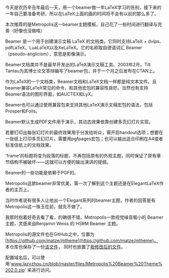 今天是农历辛丑年最后一天，用一个beamer做一年LaTeX学习的告别，接下来的一年自己要准备考研，所以在LaTeX上面的画的时间将不会有以前的那么多了。

本次推荐的是Metropolis这一beamer主题模板，自己花了一些时间进行翻译与完善（好像也没做啥）

Beamer 是一个用于创建演示文稿 LaTeX 的文档类。它同时支持LaTeX + dvips、pdfLaTeX、LuaLaTeX以及XeLaTeX。它的名称取自德语词汇 Beamer（pseudo-anglicism），意思是影像演示。

Beamer文档类并不是最早开发出的LaTeX演示文稿工具。2003年2月，Till Tantau为其博士论文答辩编写了beamer包，并于一个月之后发布在CTAN上。

作为LaTeX的一个文档类，Beamer文档和LaTeX文档一样都是纯文本文件。且beamer兼容LaTeX常见的命令，和其他宏包的兼容性良好。当然也有支持Beamer语法的图形界面，如AUCTEX和LyX。

Beamer也可以通过使用兼容包来支持其他LaTeX演示文稿宏包的语法，包括 Prosper和Foils。

Beamer默认生成PDF文件用于演示，其动态效果依靠创建多页幻灯片实现。

若要打印出每张幻灯片的最终效果用于分发给听众，需开启handout选项；想要在一张纸上打印多页幻灯片，需要用pgfpages宏包；也可以输出适合印刷在A4或者标准信纸上的文档效果。

'frame'的标题将变为段落的标题，不再包括原有的外观主题，同时保证了原有章节结构不被破坏——这就可以方便的输出演讲的提纲。

Beamer的一些功能是依赖于PGF的。

Metropolis这款beamer非常优美，第一次了解到这个主题还是在ElegantLaTeX作者的主页上。

当时作者说有很多人让他出一个Elegant系列的beamer主题，作者的回答是有Metropolis这一珠玉在前，就先不做了。

我那时抱着好奇去看了看，的确很不错，Metropolis一款视觉噪音极小的 Beamer 主题，灵感来自Benjamin Weiss 的 HSRM Beamer 主题。 

Metropolis的源文件也在GitHub之中，位置为[https://github.com/matze/mtheme](https://github.com/matze/mtheme)，
本仓库也保存了一份[该文件](https://github.com/zhoulvbang/zhoulvbang.github.io/blob/master/files/Metropolis%20Beamer%20Theme.zip)，
同时也放置了[我修改后的文件](https://github.com/zhoulvbang/zhoulvbang.github.io/blob/master/files/Metropolis%20Beamer%20Theme%202.0.zip)。

配置域名后，可以使用'www.lazyzhou.cn/blob/master/files/Metropolis%20Beamer%20Theme%202.0.zip' 来进行访问。
